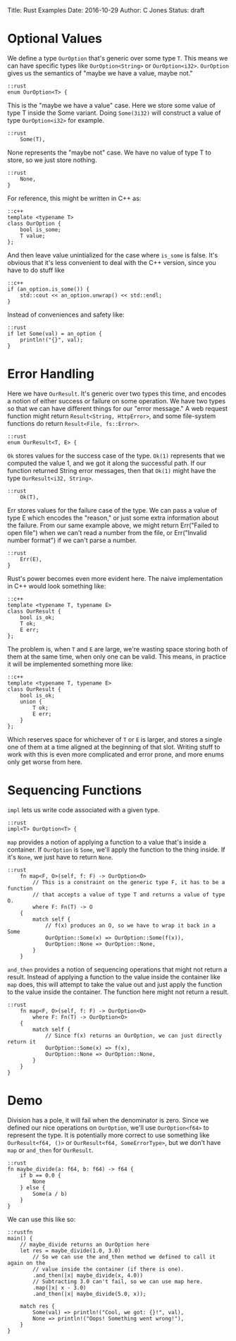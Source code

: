 Title: Rust Examples
Date: 2016-10-29
Author: C Jones
Status: draft

# Optional Values

We define a type `OurOption` that's generic over some type `T`.
This means we can have specific types like `OurOption<String>` or `OurOption<i32>`.
`OurOption` gives us the semantics of "maybe we have a value, maybe not."

    ::rust
    enum OurOption<T> {

This is the "maybe we have a value" case.
Here we store some value of type T inside the Some variant.
Doing `Some(3i32)` will construct a value of type `OurOption<i32>` for example.

    ::rust
        Some(T),

None represents the "maybe not" case.
We have no value of type T to store, so we just store nothing.

    ::rust
        None,
    }

For reference, this might be written in C++ as:

    ::c++
    template <typename T>
    class OurOption {
        bool is_some;
        T value;
    };

And then leave value unintialized for the case where `is_some` is false.
It's obvious that it's less convenient to deal with the C++ version, since you have to do stuff like

    ::c++
    if (an_option.is_some()) {
        std::cout << an_option.unwrap() << std::endl;
    }

Instead of conveniences and safety like:

    ::rust
    if let Some(val) = an_option {
        println!("{}", val);
    }
    
# Error Handling

Here we have `OurResult`.
It's generic over two types this time, and encodes a notion of either success or failure on some operation.
We have two types so that we can have different things for our "error message."
A web request function might return `Result<String, HttpError>`, and some file-system functions do return `Result<File, fs::Error>`.

    ::rust
    enum OurResult<T, E> {

`Ok` stores values for the success case of the type.
`Ok(1)` represents that we computed the value 1, and we got it along the successful path.
If our function returned String error messages, then that `Ok(1)` might have the type `OurResult<i32, String>`.

    ::rust
        Ok(T),

Err stores values for the failure case of the type.
We can pass a value of type E which encodes the "reason," or just some extra information about the failure.
From our same example above, we might return Err("Failed to open file") when we can't read a number from the file, or Err("Invalid number format") if we can't parse a number.

    ::rust
        Err(E),
    }

Rust's power becomes even more evident here.
The naive implementation in C++ would look something like:

    ::c++
    template <typename T, typename E>
    class OurResult {
        bool is_ok;
        T ok;
        E err;
    };

The problem is, when `T` and `E` are large, we're wasting space storing both of them at the same time, when only one can be valid.
This means, in practice it will be implemented something more like:

    ::c++
    template <typename T, typename E>
    class OurResult {
        bool is_ok;
        union {
            T ok;
            E err;
        }
    };

Which reserves space for whichever of `T` or `E` is larger, and stores a single one of them at a time aligned at the beginning of that slot.
Writing stuff to work with this is even more complicated and error prone, and more enums only get worse from here.

# Sequencing Functions

`impl` lets us write code associated with a given type.

    ::rust
    impl<T> OurOption<T> {

`map` provides a notion of applying a function to a value that's inside a container.
If `OurOption` is `Some`, we'll apply the function to the thing inside.
If it's `None`, we just have to return `None`.

    ::rust
        fn map<F, O>(self, f: F) -> OurOption<O>
            // This is a constraint on the generic type F, it has to be a function
            // that accepts a value of type T and returns a value of type O.
            where F: Fn(T) -> O
        {
            match self {
                // f(x) produces an O, so we have to wrap it back in a Some
                OurOption::Some(x) => OurOption::Some(f(x)),
                OurOption::None => OurOption::None,
            }
        }

`and_then` provides a notion of sequencing operations that might not return a result.
Instead of applying a function to the value inside the container like `map` does, this will attempt to take the value out and just apply the function to the value inside the container.
The function here might not return a result.

    ::rust
        fn map<F, O>(self, f: F) -> OurOption<O>
            where F: Fn(T) -> OurOption<O>
        {
            match self {
                // Since f(x) returns an OurOption, we can just directly return it
                OurOption::Some(x) => f(x),
                OurOption::None => OurOption::None,
            }
        }
    }
    
# Demo
    
Division has a pole, it will fail when the denominator is zero.
Since we defined our nice operations on `OurOption`, we'll use `OurOption<f64>` to represent the type.
It is potentially more correct to use something like `OurResult<f64, ()>` or `OurResult<f64, SomeErrorType>`, but we don't have `map` or `and_then` for `OurResult`.

    ::rust
    fn maybe_divide(a: f64, b: f64) -> f64 {
        if b == 0.0 {
            None
        } else {
            Some(a / b)
        }
    }
    
We can use this like so:

    ::rustfn
    main() {
        // maybe_divide returns an OurOption here
        let res = maybe_divide(1.0, 3.0)
            // So we can use the and_then method we defined to call it again on the
            // value inside the container (if there is one).
            .and_then(|x| maybe_divide(x, 4.0))
            // Subtracting 3.0 can't fail, so we can use map here.
            .map(|x| x - 3.0)
            .and_then(|x| maybe_divide(5.0, x));

        match res {
            Some(val) => println!("Cool, we got: {}!", val),
            None => println!("Oops! Something went wrong!"),
        }
    }
